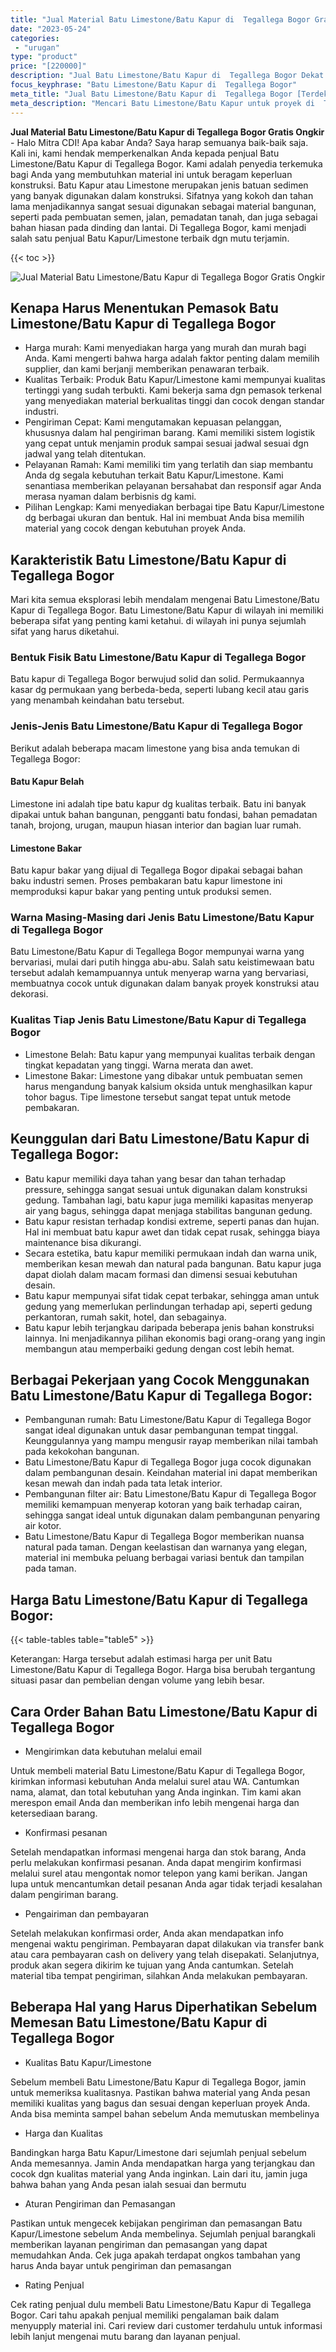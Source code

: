 ```yaml
---
title: "Jual Material Batu Limestone/Batu Kapur di  Tegallega Bogor Gratis Ongkir"
date: "2023-05-24"
categories:
 - "urugan"
type: "product"
price: "[220000]"
description: "Jual Batu Limestone/Batu Kapur di  Tegallega Bogor Dekat. Batu Limestone/Batu Kapur ini sering dipakai dalam proyek konstruksi sebagai batu alam yang mewah dan tahan lama. Silakan hubungi kami untuk informasi lebih lanjut."
focus_keyphrase: "Batu Limestone/Batu Kapur di  Tegallega Bogor"
meta_title: "Jual Batu Limestone/Batu Kapur di  Tegallega Bogor [Terdekat] - CDI"
meta_description: "Mencari Batu Limestone/Batu Kapur untuk proyek di  Tegallega Bogor? Kami memiliki Batu Limestone/Batu Kapur berkualitas untuk batu alam. Dapatkan penawaran terbaik sekarang."
---
```


**Jual Material Batu Limestone/Batu Kapur di  Tegallega Bogor Gratis Ongkir** - Halo Mitra CDI! Apa kabar Anda? Saya harap semuanya baik-baik saja. Kali ini, kami hendak memperkenalkan Anda kepada penjual Batu Limestone/Batu Kapur di  Tegallega Bogor. Kami adalah penyedia terkemuka bagi Anda yang membutuhkan material ini untuk beragam keperluan konstruksi. Batu Kapur atau Limestone merupakan jenis batuan sedimen yang banyak digunakan dalam konstruksi. Sifatnya yang kokoh dan tahan lama menjadikannya sangat sesuai digunakan sebagai material bangunan, seperti pada pembuatan semen, jalan, pemadatan tanah, dan juga sebagai bahan hiasan pada dinding dan lantai. Di  Tegallega Bogor, kami menjadi salah satu penjual Batu Kapur/Limestone terbaik dgn mutu terjamin.

{{< toc >}}

![Jual Material Batu Limestone/Batu Kapur di  Tegallega Bogor Gratis Ongkir](/images/urugan/batu-limestone-04.jpg)

## Kenapa Harus Menentukan Pemasok Batu Limestone/Batu Kapur di  Tegallega Bogor

*   Harga murah: Kami menyediakan harga yang murah dan murah bagi Anda. Kami mengerti bahwa harga adalah faktor penting dalam memilih supplier, dan kami berjanji memberikan penawaran terbaik.
*   Kualitas Terbaik: Produk Batu Kapur/Limestone kami mempunyai kualitas tertinggi yang sudah terbukti. Kami bekerja sama dgn pemasok terkenal yang menyediakan material berkualitas tinggi dan cocok dengan standar industri.
*   Pengiriman Cepat: Kami mengutamakan kepuasan pelanggan, khususnya dalam hal pengiriman barang. Kami memiliki sistem logistik yang cepat untuk menjamin produk sampai sesuai jadwal sesuai dgn jadwal yang telah ditentukan.
*   Pelayanan Ramah: Kami memiliki tim yang terlatih dan siap membantu Anda dg segala kebutuhan terkait Batu Kapur/Limestone. Kami senantiasa memberikan pelayanan bersahabat dan responsif agar Anda merasa nyaman dalam berbisnis dg kami.
*   Pilihan Lengkap: Kami menyediakan berbagai tipe Batu Kapur/Limestone dg berbagai ukuran dan bentuk. Hal ini membuat Anda bisa memilih material yang cocok dengan kebutuhan proyek Anda.

## Karakteristik Batu Limestone/Batu Kapur di  Tegallega Bogor

Mari kita semua eksplorasi lebih mendalam mengenai Batu Limestone/Batu Kapur di  Tegallega Bogor. Batu Limestone/Batu Kapur di wilayah ini memiliki beberapa sifat yang penting kami ketahui. di wilayah ini punya sejumlah sifat yang harus diketahui.

### Bentuk Fisik Batu Limestone/Batu Kapur di  Tegallega Bogor

Batu kapur di  Tegallega Bogor berwujud solid dan solid. Permukaannya kasar dg permukaan yang berbeda-beda, seperti lubang kecil atau garis yang menambah keindahan batu tersebut.

### Jenis-Jenis Batu Limestone/Batu Kapur di  Tegallega Bogor

Berikut adalah beberapa macam limestone yang bisa anda temukan di  Tegallega Bogor:

#### Batu Kapur Belah

Limestone ini adalah tipe batu kapur dg kualitas terbaik. Batu ini banyak dipakai untuk bahan bangunan, pengganti batu fondasi, bahan pemadatan tanah, brojong, urugan, maupun hiasan interior dan bagian luar rumah.

#### Limestone Bakar

Batu kapur bakar yang dijual di  Tegallega Bogor dipakai sebagai bahan baku industri semen. Proses pembakaran batu kapur limestone ini memproduksi kapur bakar yang penting untuk produksi semen.

### Warna Masing-Masing dari Jenis Batu Limestone/Batu Kapur di  Tegallega Bogor

Batu Limestone/Batu Kapur di  Tegallega Bogor mempunyai warna yang bervariasi, mulai dari putih hingga abu-abu. Salah satu keistimewaan batu tersebut adalah kemampuannya untuk menyerap warna yang bervariasi, membuatnya cocok untuk digunakan dalam banyak proyek konstruksi atau dekorasi.

### Kualitas Tiap Jenis Batu Limestone/Batu Kapur di  Tegallega Bogor

*   Limestone Belah: Batu kapur yang mempunyai kualitas terbaik dengan tingkat kepadatan yang tinggi. Warna merata dan awet.
*   Limestone Bakar: Limestone yang dibakar untuk pembuatan semen harus mengandung banyak kalsium oksida untuk menghasilkan kapur tohor bagus. Tipe limestone tersebut sangat tepat untuk metode pembakaran.

## Keunggulan dari Batu Limestone/Batu Kapur di  Tegallega Bogor:

*   Batu kapur memiliki daya tahan yang besar dan tahan terhadap pressure, sehingga sangat sesuai untuk digunakan dalam konstruksi gedung. Tambahan lagi, batu kapur juga memiliki kapasitas menyerap air yang bagus, sehingga dapat menjaga stabilitas bangunan gedung.
*   Batu kapur resistan terhadap kondisi extreme, seperti panas dan hujan. Hal ini membuat batu kapur awet dan tidak cepat rusak, sehingga biaya maintenance bisa dikurangi.
*   Secara estetika, batu kapur memiliki permukaan indah dan warna unik, memberikan kesan mewah dan natural pada bangunan. Batu kapur juga dapat diolah dalam macam formasi dan dimensi sesuai kebutuhan desain.
*   Batu kapur mempunyai sifat tidak cepat terbakar, sehingga aman untuk gedung yang memerlukan perlindungan terhadap api, seperti gedung perkantoran, rumah sakit, hotel, dan sebagainya.
*   Batu kapur lebih terjangkau daripada beberapa jenis bahan konstruksi lainnya. Ini menjadikannya pilihan ekonomis bagi orang-orang yang ingin membangun atau memperbaiki gedung dengan cost lebih hemat.

## Berbagai Pekerjaan yang Cocok Menggunakan Batu Limestone/Batu Kapur di  Tegallega Bogor:

*   Pembangunan rumah: Batu Limestone/Batu Kapur di  Tegallega Bogor sangat ideal digunakan untuk dasar pembangunan tempat tinggal. Keunggulannya yang mampu mengusir rayap memberikan nilai tambah pada kekokohan bangunan.
*   Batu Limestone/Batu Kapur di  Tegallega Bogor juga cocok digunakan dalam pembangunan desain. Keindahan material ini dapat memberikan kesan mewah dan indah pada tata letak interior.
*   Pembangunan filter air: Batu Limestone/Batu Kapur di  Tegallega Bogor memiliki kemampuan menyerap kotoran yang baik terhadap cairan, sehingga sangat ideal untuk digunakan dalam pembangunan penyaring air kotor.
*   Batu Limestone/Batu Kapur di  Tegallega Bogor memberikan nuansa natural pada taman. Dengan keelastisan dan warnanya yang elegan, material ini membuka peluang berbagai variasi bentuk dan tampilan pada taman.

## Harga Batu Limestone/Batu Kapur di  Tegallega Bogor:

{{< table-tables table="table5" >}}

Keterangan: Harga tersebut adalah estimasi harga per unit Batu Limestone/Batu Kapur di  Tegallega Bogor. Harga bisa berubah tergantung situasi pasar dan pembelian dengan volume yang lebih besar.

## Cara Order Bahan Batu Limestone/Batu Kapur di  Tegallega Bogor

*   Mengirimkan data kebutuhan melalui email

Untuk membeli material Batu Limestone/Batu Kapur di  Tegallega Bogor, kirimkan informasi kebutuhan Anda melalui surel atau WA. Cantumkan nama, alamat, dan total kebutuhan yang Anda inginkan. Tim kami akan merespon email Anda dan memberikan info lebih mengenai harga dan ketersediaan barang.
*   Konfirmasi pesanan

Setelah mendapatkan informasi mengenai harga dan stok barang, Anda perlu melakukan konfirmasi pesanan. Anda dapat mengirim konfirmasi melalui surel atau mengontak nomor telepon yang kami berikan. Jangan lupa untuk mencantumkan detail pesanan Anda agar tidak terjadi kesalahan dalam pengiriman barang.
*   Pengairiman dan pembayaran

Setelah melakukan konfirmasi order, Anda akan mendapatkan info mengenai waktu pengiriman. Pembayaran dapat dilakukan via transfer bank atau cara pembayaran cash on delivery yang telah disepakati. Selanjutnya, produk akan segera dikirim ke tujuan yang Anda cantumkan. Setelah material tiba tempat pengiriman, silahkan Anda melakukan pembayaran.

## Beberapa Hal yang Harus Diperhatikan Sebelum Memesan Batu Limestone/Batu Kapur di  Tegallega Bogor

*   Kualitas Batu Kapur/Limestone

Sebelum membeli Batu Limestone/Batu Kapur di  Tegallega Bogor, jamin untuk memeriksa kualitasnya. Pastikan bahwa material yang Anda pesan memiliki kualitas yang bagus dan sesuai dengan keperluan proyek Anda. Anda bisa meminta sampel bahan sebelum Anda memutuskan membelinya

*   Harga dan Kualitas

Bandingkan harga Batu Kapur/Limestone dari sejumlah penjual sebelum Anda memesannya. Jamin Anda mendapatkan harga yang terjangkau dan cocok dgn kualitas material yang Anda inginkan. Lain dari itu, jamin juga bahwa bahan yang Anda pesan ialah sesuai dan bermutu

*   Aturan Pengiriman dan Pemasangan

Pastikan untuk mengecek kebijakan pengiriman dan pemasangan Batu Kapur/Limestone sebelum Anda membelinya. Sejumlah penjual barangkali memberikan layanan pengiriman dan pemasangan yang dapat memudahkan Anda. Cek juga apakah terdapat ongkos tambahan yang harus Anda bayar untuk pengiriman dan pemasangan

*   Rating Penjual

Cek rating penjual dulu membeli Batu Limestone/Batu Kapur di  Tegallega Bogor. Cari tahu apakah penjual memiliki pengalaman baik dalam menyupply material ini. Cari review dari customer terdahulu untuk informasi lebih lanjut mengenai mutu barang dan layanan penjual.